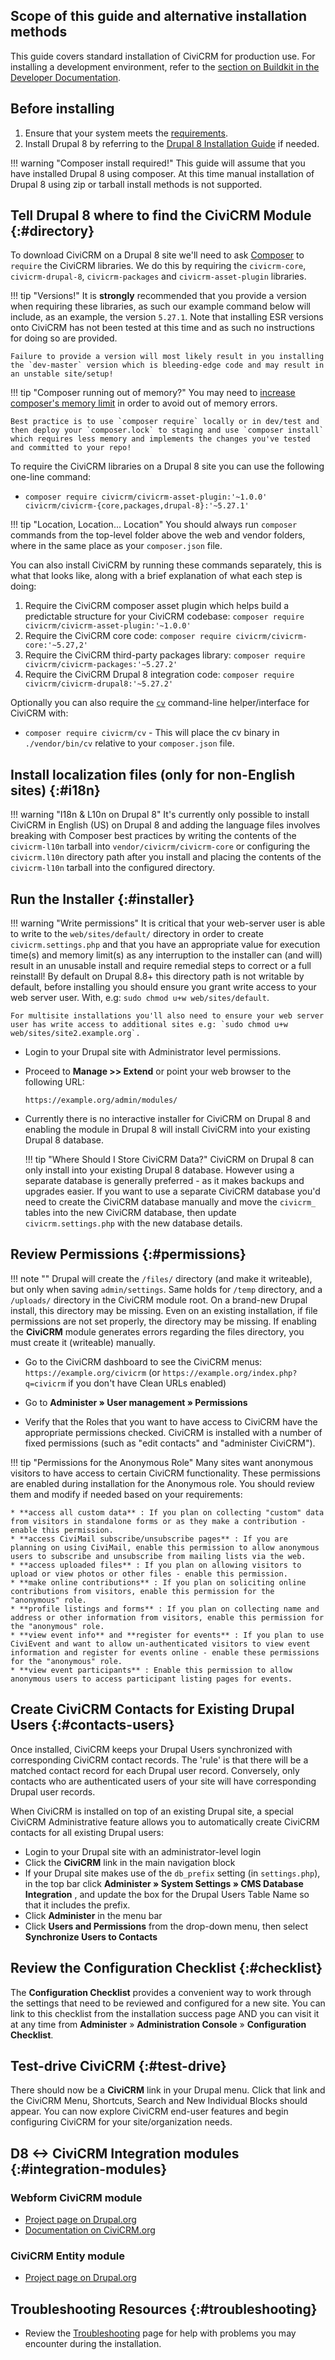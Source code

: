 ## Scope of this guide and alternative installation methods

This guide covers standard installation of CiviCRM for production use. For installing a development environment, refer to the [section on Buildkit in the Developer Documentation](https://docs.civicrm.org/dev/en/latest/tools/buildkit/).

## Before installing

1. Ensure that your system meets the [requirements](../general/requirements.md).
1. Install Drupal 8 by referring to the [Drupal 8 Installation Guide](https://www.drupal.org/docs/8/install) if needed.

!!! warning "Composer install required!"
    This guide will assume that you have installed Drupal 8 using composer. At this time manual installation of Drupal 8 using zip or tarball install methods is not supported.

## Tell Drupal 8 where to find the CiviCRM Module {:#directory}

To download CiviCRM on a Drupal 8 site we'll need to ask [Composer](https://www.getcomposer.org) to `require` the CiviCRM libraries. We do this by requiring the `civicrm-core`, `civicrm-drupal-8`, `civicrm-packages` and `civicrm-asset-plugin` libraries.
<!-- markdownlint-disable MD046 -->
!!! tip "Versions!"
    It is **strongly** recommended that you provide a version when requiring these libraries, as such our example command below will include, as an example, the version `5.27.1`. Note that installing ESR versions onto CiviCRM has not been tested at this time and as such no instructions for doing so are provided.

    Failure to provide a version will most likely result in you installing the `dev-master` version which is bleeding-edge code and may result in an unstable site/setup!

!!! tip "Composer running out of memory?"
    You may need to [increase composer's memory limit](https://getcomposer.org/doc/articles/troubleshooting.md#memory-limit-errors) in order to avoid out of memory errors.

    Best practice is to use `composer require` locally or in dev/test and then deploy your `composer.lock` to staging and use `composer install` which requires less memory and implements the changes you've tested and committed to your repo!
<!-- markdownlint-enable MD046 -->
To require the CiviCRM libraries on a Drupal 8 site you can use the following one-line command:

* `composer require civicrm/civicrm-asset-plugin:'~1.0.0' civicrm/civicrm-{core,packages,drupal-8}:'~5.27.1'`

!!! tip "Location, Location... Location"
    You should always run `composer` commands from the top-level folder above the web and vendor folders, where in the same place as your `composer.json` file.

You can also install CiviCRM by running these commands separately, this is what that looks like, along with a brief explanation of what each step is doing:

1. Require the CiviCRM composer asset plugin which helps build a predictable structure for your CiviCRM codebase: `composer require civicrm/civicrm-asset-plugin:'~1.0.0'`
1. Require the CiviCRM core code: `composer require civicrm/civicrm-core:'~5.27,2'`
1. Require the CiviCRM third-party packages library: `composer require civicrm/civicrm-packages:'~5.27.2'`
1. Require the CiviCRM Drupal 8 integration code: `composer require civicrm/civicrm-drupal8:'~5.27.2'`

Optionally you can also require the [`cv`](https://github.com/civicrm/cv) command-line helper/interface for CiviCRM with:

* `composer require civicrm/cv` - This will place the cv binary in `./vendor/bin/cv` relative to your `composer.json` file.

## Install localization files (only for non-English sites) {:#i18n}

!!! warning "I18n & L10n on Drupal 8"
    It's currently only possible to install CiviCRM in English (US) on Drupal 8 and adding the language files involves breaking with Composer best practices by writing the contents of the `civicrm-l10n` tarball into `vendor/civicrm/civicrm-core` or configuring the `civicrm.l10n` directory path after you install and placing the contents of the `civicrm-l10n` tarball into the configured directory.

## Run the Installer {:#installer}
<!-- markdownlint-disable MD046 -->
!!! warning "Write permissions"
    It is critical that your web-server user is able to write to the `web/sites/default/` directory in order to create `civicrm.settings.php` and that you have an appropriate value for execution time(s) and memory limit(s) as any interruption to the installer can (and will) result in an unusable install and require remedial steps to correct or a full reinstall! By default on Drupal 8.8+ this directory path is not writable by default, before installing you should ensure you grant write access to your web server user. With, e.g: `sudo chmod u+w web/sites/default`.

    For multisite installations you'll also need to ensure your web server user has write access to additional sites e.g: `sudo chmod u+w web/sites/site2.example.org`.
<!-- markdownlint-enable MD046 -->
* Login to your Drupal site with Administrator level permissions.
* Proceed to **Manage >> Extend** or point your web browser to the following URL:

    `https://example.org/admin/modules/`

* Currently there is no interactive installer for CiviCRM on Drupal 8 and enabling the module in Drupal 8 will install CiviCRM into your existing Drupal 8 database.

    !!! tip "Where Should I Store CiviCRM Data?"
        CiviCRM on Drupal 8 can only install into your existing Drupal 8 database. However using a separate database is generally preferred - as it makes backups and upgrades easier. If you want to use a separate CiviCRM database you'd need to create the CiviCRM database manually and move the `civicrm_` tables into the new CiviCRM database, then update `civicrm.settings.php` with the new database details.

## Review Permissions {:#permissions}

!!! note ""
    Drupal will create the `/files/` directory (and make it writeable), but only when saving `admin/settings`. Same holds for `/temp` directory, and a `/uploads/` directory in the CiviCRM module root. On a brand-new Drupal install, this directory may be missing. Even on an existing installation, if file permissions are not set properly, the directory may be missing. If enabling the **CiviCRM** module generates errors regarding the files directory, you must create it (writeable) manually.

* Go to the CiviCRM dashboard to see the CiviCRM menus:
`https://example.org/civicrm` (or `https://example.org/index.php?q=civicrm` if you don't have Clean URLs enabled)

* Go to **Administer » User management » Permissions**

* Verify that the Roles that you want to have access to CiviCRM have the appropriate permissions checked. CiviCRM is installed with a number of fixed permissions (such as "edit contacts" and "administer CiviCRM").
<!-- markdownlint-disable MD046 -->
!!! tip "Permissions for the Anonymous Role"
    Many sites want anonymous visitors to have access to certain CiviCRM functionality. These permissions are enabled during installation for the Anonymous role. You should review them and modify if needed based on your requirements:

    * **access all custom data** : If you plan on collecting "custom" data from visitors in standalone forms or as they make a contribution - enable this permission.
    * **access CiviMail subscribe/unsubscribe pages** : If you are planning on using CiviMail, enable this permission to allow anonymous users to subscribe and unsubscribe from mailing lists via the web.
    * **access uploaded files** : If you plan on allowing visitors to upload or view photos or other files - enable this permission.
    * **make online contributions** : If you plan on soliciting online contributions from visitors, enable this permission for the "anonymous" role.
    * **profile listings and forms** : If you plan on collecting name and address or other information from visitors, enable this permission for the "anonymous" role.
    * **view event info** and **register for events** : If you plan to use CiviEvent and want to allow un-authenticated visitors to view event information and register for events online - enable these permissions for the "anonymous" role.
    * **view event participants** : Enable this permission to allow anonymous users to access participant listing pages for events.
<!-- markdownlint-enable MD046 -->
## Create CiviCRM Contacts for Existing Drupal Users {:#contacts-users}

Once installed, CiviCRM keeps your Drupal Users synchronized with corresponding CiviCRM contact records. The 'rule' is that there will be a matched contact record for each Drupal user record. Conversely, only contacts who are authenticated users of your site will have corresponding Drupal user records.

When CiviCRM is installed on top of an existing Drupal site, a special CiviCRM Administrative feature allows you to automatically create CiviCRM contacts for all existing Drupal users:

* Login to your Drupal site with an administrator-level login
* Click the **CiviCRM** link in the main navigation block
* If your Drupal site makes use of the `db_prefix` setting (in `settings.php`), in the top bar click **Administer » System Settings » CMS Database Integration** , and update the box for the Drupal Users Table Name so that it includes the prefix.
* Click **Administer** in the menu bar
* Click **Users and Permissions** from the drop-down menu, then select **Synchronize Users to Contacts**

## Review the Configuration Checklist {:#checklist}

The **Configuration Checklist** provides a convenient way to work through the settings that need to be reviewed and configured for a new site. You can link to this checklist from the installation success page AND you can visit it at any time from **Administer** » **Administration Console** » **Configuration Checklist**.

## Test-drive CiviCRM {:#test-drive}

There should now be a **CiviCRM** link in your Drupal menu. Click that link and the CiviCRM Menu, Shortcuts, Search and New Individual Blocks should appear. You can now explore CiviCRM end-user features and begin configuring CiviCRM for your site/organization needs.

## D8 <-> CiviCRM Integration modules {:#integration-modules}

### Webform CiviCRM module

* [Project page on Drupal.org](https://www.drupal.org/project/webform_civicrm)
* [Documentation on CiviCRM.org](https://docs.civicrm.org/webform-civicrm/en/latest)

### CiviCRM Entity module

* [Project page on Drupal.org](https://www.drupal.org/project/civicrm_entity)

## Troubleshooting Resources {:#troubleshooting}

* Review the [Troubleshooting](../general/troubleshooting.md) page for help with problems you may encounter during the installation.
